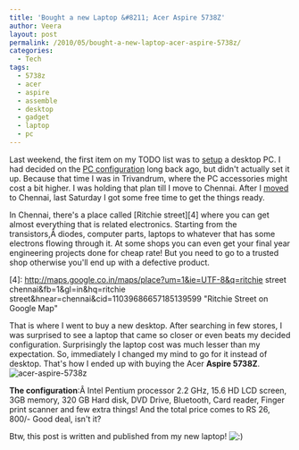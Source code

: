 ```yaml
---
title: 'Bought a new Laptop &#8211; Acer Aspire 5738Z'
author: Veera
layout: post
permalink: /2010/05/bought-a-new-laptop-acer-aspire-5738z/
categories:
  - Tech
tags:
  - 5738z
  - acer
  - aspire
  - assemble
  - desktop
  - gadget
  - laptop
  - pc
---
```


Last weekend, the first item on my TODO list was to [setup][1] a desktop PC. I had decided on the [PC configuration][2] long back ago, but didn't actually set it up. Because that time I was in Trivandrum, where the PC accessories might cost a bit higher. I was holding that plan till I move to Chennai. After I [moved][3] to Chennai, last Saturday I got some free time to get the things ready.

 [1]: http://twitter.com/vraa/status/14421448899
 [2]: http://veerasundar.com/blog/2010/02/building-a-desktop-pc-for-rs-20k/ "Building a Desktop PC"
 [3]: http://veerasundar.com/blog/2010/03/moved-to-chennai-india/ "Moved to Chennai"

In Chennai, there's a place called [Ritchie street][4] where you can get almost everything that is related electronics. Starting from the transistors,Â diodes, computer parts, laptops to whatever that has some electrons flowing through it. At some shops you can even get your final year engineering projects done for cheap rate! But you need to go to a trusted shop otherwise you'll end up with a defective product.

 [4]: http://maps.google.co.in/maps/place?um=1&ie=UTF-8&q=ritchie street chennai&fb=1&gl=in&hq=ritchie street&hnear=chennai&cid=11039686657185139599 "Ritchie Street on Google Map"

That is where I went to buy a new desktop. After searching in few stores, I was surprised to see a laptop that came so closer or even beats my decided configuration. Surprisingly the laptop cost was much lesser than my expectation. So, immediately I changed my mind to go for it instead of desktop. That's how I ended up with buying the Acer **Aspire 5738Z**.
![acer-aspire-5738z][5]

 [5]: http://veerasundar.com/img/2010/05/acer-aspire-5738z.jpg "acer-aspire-5738z"

**The configuration**:Â Intel Pentium processor 2.2 GHz, 15.6 HD LCD screen, 3GB memory, 320 GB Hard disk, DVD Drive, Bluetooth, Card reader, Finger print scanner and few extra things! And the total price comes to RS 26, 800/- Good deal, isn't it?

Btw, this post is written and published from my new laptop! ![:)][6] 

 [6]: http://veerasundar.com/blog/wp-includes/images/smilies/icon_smile.gif
